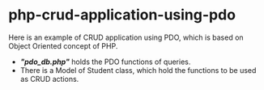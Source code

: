 # php-crud-application-using-pdo
Here is an example of CRUD application using PDO, which is based on Object Oriented concept of PHP.

- ***"pdo_db.php"*** holds the PDO functions of queries.
- There is a Model of Student class, which hold the functions to be used as CRUD actions.
